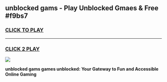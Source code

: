 
## unblocked gams - Play Unblocked Gmaes & Free #f9bs7
<h3>
<a href="https://news.freeplayer.one?title=unblocked_gams&ref=03M">CLICK TO PLAY</a></h3>
<hr>

<h3>
<a href="https://news.freeplayer.one?title=unblocked_gams&ref=03M">CLICK 2 PLAY</a>
  
</h3>

<a href="https://news.freeplayer.one?title=unblocked_gams&ref=03M"><img src="https://clearcache.store/games.png"></a>


**unblocked gams games unblocked: Your Gateway to Fun and Accessible Online Gaming**
